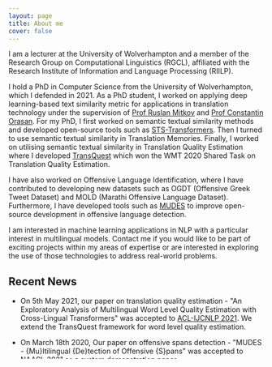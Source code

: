 ```yaml
---
layout: page
title: About me
cover: false
---
```


I am a lecturer at the University of Wolverhampton and a member of the Research Group on Computational Linguistics (RGCL), affiliated with the Research Institute of Information and Language Processing (RIILP).

I hold a PhD in Computer Science from the University of Wolverhampton, which I defended in 2021. As a PhD student, I worked on applying deep learning-based text similarity metric for applications in translation technology under the supervision of [Prof Ruslan Mitkov](https://researchers.wlv.ac.uk/R.Mitkov) and [Prof Constantin Orasan](https://dinel.org.uk/). For my PhD, I first worked on semantic textual similarity methods and developed open-source tools such as [STS-Transformers](https://github.com/TharinduDR/STS-Transformers). Then I turned to use semantic textual similarity in Translation Memories. Finally, I worked on utilising semantic textual similarity in Translation Quality Estimation where I developed [TransQuest](http://tharindu.co.uk/TransQuest/) which won the WMT 2020 Shared Task on Translation Quality Estimation.

I have also worked on Offensive Language Identification, where I have contributed to developing new datasets such as OGDT (Offensive Greek Tweet Dataset) and MOLD (Marathi Offensive Language Dataset). Furthermore, I have developed tools such as [MUDES](https://github.com/TharinduDR/MUDES) to improve open-source development in offensive language detection.

I am interested in machine learning applications in NLP with a particular interest in multilingual models. Contact me if you would like to be part of exciting projects within my areas of expertise or are interested in exploring the use of those technologies to address real-world problems.


## Recent News
* On 5th May 2021, our paper on translation quality estimation - "An Exploratory Analysis of Multilingual Word Level Quality Estimation with Cross-Lingual Transformers" was accepted to [ACL-IJCNLP 2021](https://2021.aclweb.org/). We extend the TransQuest framework for word level quality estimation.

* On March 18th 2020, Our paper on offensive spans detection - "MUDES - {Mu}ltilingual {De}tection of Offensive {S}pans" was accepted to [NAACL 2021](https://2021.naacl.org/) as a system demonstration paper.

* On September 30th 2020, Our work on Translation Quality Estimation - "TransQuest: Translation Quality Estimation with Cross-lingual Transformers" was accepted to [COLING 2020](https://coling2020.org/) as a long paper. We release a QE framework for sentence-level quality estimation.

* On September 15th 2020, a short paper accepted to [EMNLP 2020](https://2020.emnlp.org/): "Multilingual Offensive Language Identification with Cross-lingual Embeddings" - We present our initial experiments on transfer learning for Offensive Language Identification in low resource languages.

* In August 2020, Our framework developed for Quality Estimation: [TransQuest](https://github.com/TharinduDR/TransQuest) won the first place in [WMT 2020](http://www.statmt.org/wmt20/) sentence-level DA shared task in all the language pairs and the multilingual track out of 50 participants.

* On April 21st 2020, A paper titled "Intelligent Translation Memory Matching and Retrieval with Sentence Encoders" was accepted in [EAMT 2020](https://eamt2020.inesc-id.pt/). We release our early findings on using deep learning for translation memory matching and retrieval.

* On February 15th 2020. A paper titled "Offensive Language Identification in Greek" was accepted in [LREC 2020](https://lrec2020.lrec-conf.org/en/). We release an Offensive Language Identification dataset for Greek as well as several baseline models to tackle the task.
